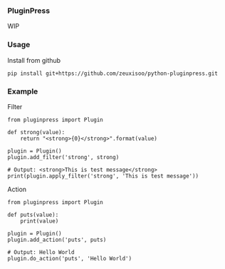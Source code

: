 
### PluginPress

WIP

### Usage

Install from github

	pip install git+https://github.com/zeuxisoo/python-pluginpress.git

### Example

Filter

    from pluginpress import Plugin

    def strong(value):
        return "<strong>{0}</strong>".format(value)

	plugin = Plugin()
    plugin.add_filter('strong', strong)

	# Output: <strong>This is test message</strong>
    print(plugin.apply_filter('strong', 'This is test message'))

Action

	from pluginpress import Plugin

    def puts(value):
        print(value)
        
	plugin = Plugin()
	plugin.add_action('puts', puts)

	# Output: Hello World
    plugin.do_action('puts', 'Hello World')
